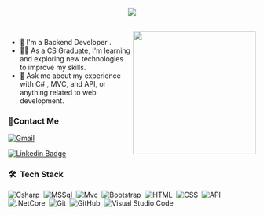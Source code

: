 <p align="center">
  <img src="https://readme-typing-svg.demolab.com/?lines=Hello%2C+I'm+Ahmed+Muhamed!;I'm+a+software+engineer;Welcome+to+my+profile!" style="color:mix" />
</p><!-- # Hello! <img src="https://raw.githubusercontent.com/MartinHeinz/MartinHeinz/master/wave.gif" width="30px"> My Name is Ahmed, Welcome To My Github Profile ♥  -->
<!-- <img src="https://github.com/Govindv7555/Govindv7555/blob/main/49e76e0596857673c5c80c85b84394c1.gif" width=1000px height=95px> -->

<br/>

<img width="250" align="right" src="https://c.tenor.com/_DOBjnGspYAAAAAM/code-coding.gif">

- 🏢 I'm a Backend Developer .
- 👨‍💻 As a CS Graduate, I'm learning and exploring new technologies to improve my skills.
- 💬 Ask me about my experience with C# , MVC, and API, or anything related to web development.

### 🔗Contact Me
[![Gmail](https://img.shields.io/badge/-Gmail-c14438?style=flat-square&logo=Gmail&logoColor=white&link=mailto:Ahmedm.abdulhamid@gmail.com)](mailto:Ahmedm.abdulhamid@gmail.com)



[![Linkedin Badge](https://img.shields.io/badge/-LinkedIn-blue?style=flat-square&logo=Linkedin&logoColor=white&link=https://www.linkedin.com/in/ahmed-muhamed-abdulhamid-05775718a/?fbclid=IwAR2GQHOg_V5M1g1n4E85stLhI1Y_ihhGWhOKgzbt0P9p8Zlnfl284Ku4_Kc)](https://www.linkedin.com/in/ahmed-muhamed-abdulhamid-05775718a/?fbclid=IwAR2GQHOg_V5M1g1n4E85stLhI1Y_ihhGWhOKgzbt0P9p8Zlnfl284Ku4_Kc)
<!-- ### 🔗 Links
[![linkedin](https://img.shields.io/badge/linkedin-0a66c2?style=for-the-badge&logo=linkedin&logoColor=white)](https://www.linkedin.com/in/ahmed-muhamed-abdulhamid-05775718a/?fbclid=IwAR2GQHOg_V5M1g1n4E85stLhI1Y_ihhGWhOKgzbt0P9p8Zlnfl284Ku4_Kc)

<a href="mailto:ahmedm.abdulhamid@gmail.com"><img  src="https://img.shields.io/badge/Gmail-D14836?style=for-the-badge&logo=gmail&logoColor=white"></a> -->
### 🛠 &nbsp;Tech Stack
![Csharp](https://img.shields.io/badge/-Csharp-05122A?style=flat&logo=Csharp)&nbsp;
![MSSql](https://img.shields.io/badge/-MSSql-05122A?style=flat&logo=MSSql)&nbsp;
![Mvc](https://img.shields.io/badge/-Mvc-05122A?style=flat&logo=Mvc)&nbsp;
![Bootstrap](https://img.shields.io/badge/-Bootstrap-05122A?style=flat&logo=bootstrap&logoColor=563D7C)&nbsp;
![HTML](https://img.shields.io/badge/-HTML-05122A?style=flat&logo=HTML5)&nbsp;
![CSS](https://img.shields.io/badge/-CSS-05122A?style=flat&logo=CSS3&logoColor=1572B6)&nbsp;
![API](https://img.shields.io/badge/-API-05122A?style=flat&logo=API)
![.NetCore](https://img.shields.io/badge/-.NetCore-05122A?style=flat&logo=.NetCore&logoColor=339933)&nbsp;
![Git](https://img.shields.io/badge/-Git-05122A?style=flat&logo=git)&nbsp;
![GitHub](https://img.shields.io/badge/-GitHub-05122A?style=flat&logo=github)&nbsp;
![Visual Studio Code](https://img.shields.io/badge/-Visual%20Studio%20Code-05122A?style=flat&logo=visual-studio-code&logoColor=007ACC)&nbsp;
